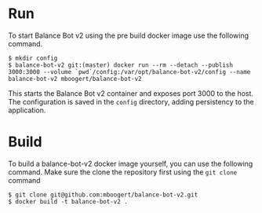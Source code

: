 # Run
To start Balance Bot v2 using the pre build docker image use the following command.
```
$ mkdir config
$ balance-bot-v2 git:(master) docker run --rm --detach --publish 3000:3000 --volume `pwd`/config:/var/opt/balance-bot-v2/config --name balance-bot-v2 mboogert/balance-bot-v2
```
This starts the Balance Bot v2 container and exposes port 3000 to the host.
The configuration is saved in the `config` directory, adding persistency to the application.

# Build
To build a balance-bot-v2 docker image yourself, you can use the following command.
Make sure the clone the repository first using the `git clone` command
```
$ git clone git@github.com:mboogert/balance-bot-v2.git 
$ docker build -t balance-bot-v2 .
```
